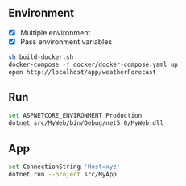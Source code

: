 ## Environment

- [x] Multiple environment
- [x] Pass environment variables

```bash
sh build-docker.sh
docker-compose -f docker/docker-compose.yaml up
open http://localhost/app/weatherForecast
```

## Run

```bash
set ASPNETCORE_ENVIRONMENT Production
dotnet src/MyWeb/bin/Debug/net5.0/MyWeb.dll
```

## App

```bash
set ConnectionString 'Host=xyz'
dotnet run --project src/MyApp
```